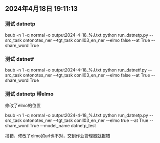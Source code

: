
## 2024年4月18日 19:11:13
### 测试 datnetp
bsub -n 1 -q normal -o output2024-4-18_%J.txt python run_datnetp.py --src_task ontonotes_ner --tgt_task conll03_en_ner --elmo false --at True --share_word True

### 测试 datnetf

bsub -n 1 -q normal -o output2024-4-18_%J.txt python run_datnetf.py --src_task ontonotes_ner --tgt_task conll03_en_ner --elmo false --at True --share_word True

### 测试 datnetp 带elmo

修改了elmo的位置

bsub -n 1 -q normal -o output2024-4-18_%J.txt python run_datnetp.py --src_task ontonotes_ner --tgt_task conll03_en_ner --elmo true --at True --share_word True --model_name datnetp_test

报错，修改了elmo的url也不对，交到作业管理器就报错

## 